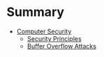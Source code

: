 # Summary

* [Computer Security](computer_security/README.md)
    * [Security Principles](computer_security/principles.md)
    * [Buffer Overflow Attacks](computer_security/buffer-overflow.md)
